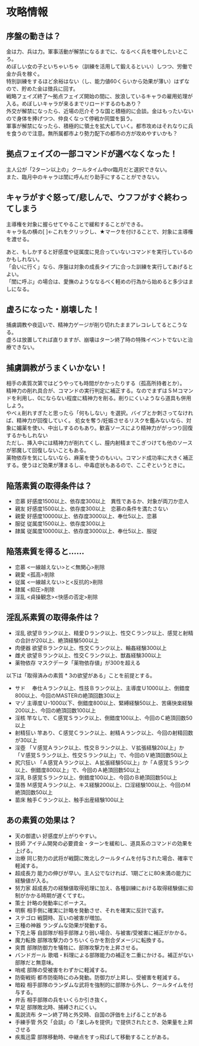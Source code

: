 # 攻略情報

## 序盤の動きは？
金は力、兵は力。軍事活動が解禁になるまでに、なるべく兵を増やしたいところ。  
めぼしい女の子といちゃいちゃ（訓練を活用して鍛えるといい）しつつ、労働で金か兵を稼ぐ。  
特別訓練をするほど余裕はない（し、能力値60くらいから効果が薄い）はずなので、貯めた金は徴兵に回す。  
戦略フェイズ終了～拠点フェイズ開始の間に、放浪しているキャラの雇用処理が入る。めぼしいキャラが来るまでリロードするのもあり？  
外交が解禁になったら、近場の厄介そうな国と積極的に会談。金はもったいないので身体を捧げつつ、仲良くなって停戦か同盟を狙う。  
軍事が解禁になったら、積極的に領土を拡大していく。都市攻めはそれなりに兵を食うので注意。無所属都市より勢力配下の都市の方が攻めやすいかも？

## 拠点フェイズの一部コマンドが選べなくなった！
主人公が「2ターン以上の」クールタイム中or臨月だと選択できない。  
また、臨月中のキャラは閨に呼んだり助手にすることができない。

## キャラがすぐ怒って/悲しんで、ウフフがすぐ終わってしまう
主導権を対象に握らせてやることで緩和することができる。  
キャラ名の横の[ ]←これをクリックし、★マークを付けることで、対象に主導権を渡せる。  

あと、もしかすると好感度や従属度に見合っていないコマンドを実行しているのかもしれない。  
「会いに行く」なら、序盤は対象の成長タイプに合った訓練を実行してあげるとよい。  
「閨に呼ぶ」の場合は、愛撫のようななるべく軽めの行為から始めると多少はましになる。

## 虚ろになった・崩壊した！
捕虜調教や夜這いで、精神力ゲージが削り切れたままアレコレしてるとこうなる。  
虚ろは放置してれば直りますが、崩壊はターン終了時の特殊イベントでないと治療できない。

## 捕虜調教がうまくいかない！
相手の素質次第ではどうやっても時間がかかったりする（孤高所持者とか）。  
精神力の削れ具合が、コマンドの実行判定に補正する。なのでまずはＳＭコマンドを利用し、0にならない程度に精神力を削る。削りにくいようなら道具も併用しよう。  
やべぇ削れすぎたと思ったら「何もしない」を選択。バイブとか刺さってなければ、精神力が回復していく。
処女を奪う/妊娠させるリスクを鑑みないなら、対象に媚薬を使い、中出しするのもあり。歓喜ソースにより精神力ががっつり回復するかもしれない  
ただし、挿入中には精神力が削れてくし、膣内射精までこぎつけても他のソースが邪魔して回復しないこともある。  
薬物依存を気にしないなら、麻薬を使うのもいい。コマンド成功率に大きく補正する。使うほど効果が薄まるし、中毒症状もあるので、ここぞというときに。

## 陥落素質の取得条件は？
+ 恋慕	好感度1500以上、依存度300以上　異性であるか、対象が両刀か恋人
+ 親友	好感度1500以上、依存度300以上　恋慕の条件を満たさない
+ 親愛	好感度10000以上、依存度3000以上、奉仕5以上、恋慕
+ 服従	従属度1500以上、依存度300以上
+ 隷属	従属度10000以上、依存度3000以上、奉仕5以上、服従

## 陥落素質を得ると……
+ 恋慕	<一線越えない>と＜無関心>削除
+ 親愛	<孤高>削除
+ 従属	<一線越えない>と<反抗的>削除
+ 隷属	<抑圧>削除
+ 淫乱	<貞操観念><快感の否定>削除

## 淫乱系素質の取得条件は？
+ 淫乱		欲望Ｂランク以上、精愛Ｄランク以上、性交Ｃランク以上、感覚と射精の合計が20以上、絶頂経験500以上
+ 肉便器	欲望Ｂランク以上、性交Ｃランク以上、輪姦経験300以上
+ 雌犬		欲望Ｂランク以上、性交Ｃランク以上、獣姦経験300以上
+ 薬物依存	マスクデータ「薬物依存値」が300を超える

以下は「取得済みの素質 * 3の欲望がある」ことを前提とする。
+ サド　	奉仕Ａランク以上、性技Ｂランク以上、主導度Ｕ1000以上、倒錯度800以上、今回のMASTERの絶頂回数30以上
+ マゾ		主導度Ｕ-1000以下、倒錯度800以上、緊縛経験50以上、苦痛快楽経験200以上、今回の絶頂回数100以上
+ 淫核		竿なしで、Ｃ感覚Ｓランク以上、倒錯度100以上、今回のＣ絶頂回数50以上
+ 射精狂い	竿あり、Ｃ感覚Ｃランク以上、射精Ａランク以上、今回の射精回数が30以上
+ 淫壺		「Ｖ感覚Ａランク以上、性交Ｂランク以上、Ｖ拡張経験20以上」か「Ｖ感覚Ｓランク以上、性交Ｓランク以上」で、今回のＶ絶頂回数50以上
+ 尻穴狂い	「Ａ感覚Ａランク以上、Ａ拡張経験50以上」か「Ａ感覚Ｓランク以上、倒錯度800以上」で、今回のＡ絶頂回数50以上
+ 淫乳		Ｂ感覚Ｓランク以上、倒錯度100以上、今回のＢ絶頂回数50以上
+ 蕩唇		Ｍ感覚Ａランク以上、キス経験200以上、口淫経験100以上、今回のＭ絶頂回数50以上
+ 苗床		触手Ｃランク以上、触手出産経験100以上

## あの素質の効果は？
+ 天の御遣い	好感度が上がりやすい。
+ 技師			アイテム開発の必要資金・ターンを緩和し、道具系のコマンドの効果を上げる。
+ 治療			同じ勢力の武将が戦闘に敗北しクールタイムを付与された場合、確率で軽減する。
+ 超成長力		能力の伸びが早い。主人公でなければ、1期ごとに80未満の能力に経験値が入る。
+ 努力家		超成長力の経験値取得処理に加え、各種訓練における取得経験値に抑制がかかる時期が遅くてすむ。
+ 策士			計略の発動率にボーナス。
+ 明察			相手側に確実に計略を発動させ、それを確実に反計で返す。
+ ステゴロ		戦闘時、互いの被害が増加。
+ 三種の神器	ランダムな効果が発動する。
+ 下克上等		自部隊が相手部隊より弱い場合、与被害/受被害に補正がかかる。
+ 魔力転換		部隊攻撃力のうちいくらかを割合ダメージに転換する。
+ 突貫			部隊防御力を犠牲に、部隊攻撃力を上昇させる。
+ バンドガール	歌唱・料理による部隊能力の補正を二重にかける。補正がない部隊だと無意味。
+ 哨戒			部隊の受被害をわずかに軽減する。
+ 防衛戦術		都市防衛時にのみ発動。防御力が上昇し、受被害を軽減する。
+ 暗殺			相手部隊のランダムな武将を強制的に部隊から外し、クールタイムを付与する。
+ 弁舌			相手部隊の兵をいくらか引き抜く。
+ 早足			部隊敗北時、捕縛されにくい。
+ 風説流布		ターン終了時と外交時、自国の評価を上げることがある
+ 手練手管		外交「会談」の「楽しみを提供」で提供されたとき、効果量を上昇させる
+ 疾風迅雷		部隊移動時、中継点をすっ飛ばして移動することがある。